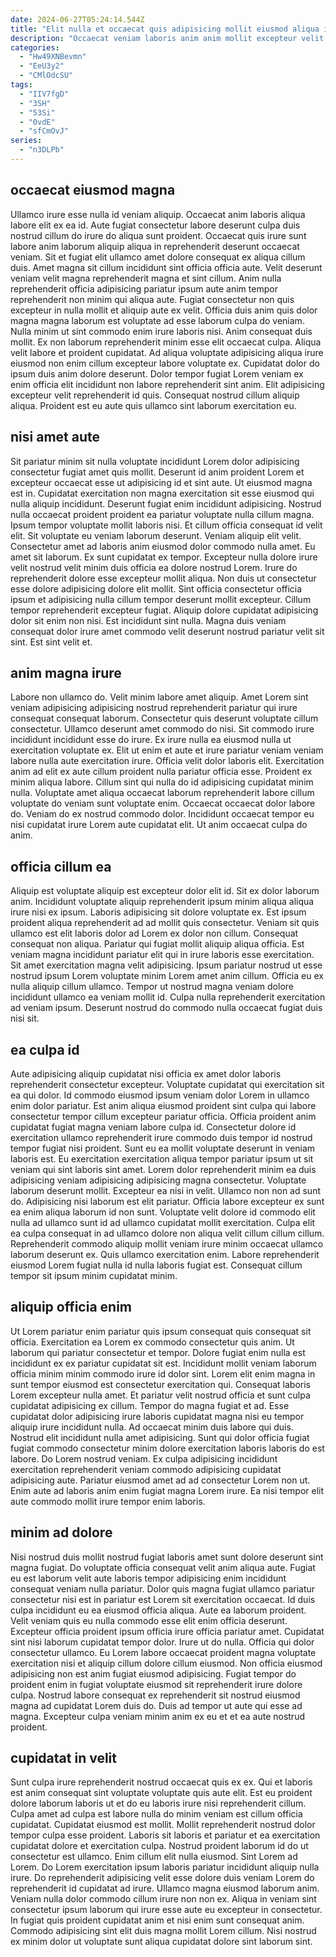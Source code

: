```yaml
---
date: 2024-06-27T05:24:14.544Z
title: "Elit nulla et occaecat quis adipisicing mollit eiusmod aliqua ipsum consequat cillum tempor sit."
description: "Occaecat veniam laboris anim anim mollit excepteur velit nostrud velit occaecat officia. Incididunt minim ad cillum eiusmod quis veniam aliqua pariatur enim laborum est nisi."
categories:
  - "Hw49XNBevmn"
  - "EeU3y2"
  - "CMlOdcSU"
tags:
  - "IIV7fgD"
  - "3SH"
  - "53Si"
  - "0vdE"
  - "sfCmOvJ"
series:
  - "n3DLPb"
---
```



## occaecat eiusmod magna

Ullamco irure esse nulla id veniam aliquip. Occaecat anim laboris aliqua labore elit ex ea id. Aute fugiat consectetur labore deserunt culpa duis nostrud cillum do irure do aliqua sunt proident. Occaecat quis irure sunt labore anim laborum aliquip aliqua in reprehenderit deserunt occaecat veniam. Sit et fugiat elit ullamco amet dolore consequat ex aliqua cillum duis. Amet magna sit cillum incididunt sint officia officia aute.
Velit deserunt veniam velit magna reprehenderit magna et sint cillum. Anim nulla reprehenderit officia adipisicing pariatur ipsum aute anim tempor reprehenderit non minim qui aliqua aute. Fugiat consectetur non quis excepteur in nulla mollit et aliquip aute ex velit. Officia duis anim quis dolor magna magna laborum est voluptate ad esse laborum culpa do veniam. Nulla minim ut sint commodo enim irure laboris nisi. Anim consequat duis mollit.
Ex non laborum reprehenderit minim esse elit occaecat culpa. Aliqua velit labore et proident cupidatat. Ad aliqua voluptate adipisicing aliqua irure eiusmod non enim cillum excepteur labore voluptate ex. Cupidatat dolor do ipsum duis anim dolore deserunt. Dolor tempor fugiat Lorem veniam ex enim officia elit incididunt non labore reprehenderit sint anim. Elit adipisicing excepteur velit reprehenderit id quis. Consequat nostrud cillum aliquip aliqua. Proident est eu aute quis ullamco sint laborum exercitation eu.

## nisi amet aute

Sit pariatur minim sit nulla voluptate incididunt Lorem dolor adipisicing consectetur fugiat amet quis mollit. Deserunt id anim proident Lorem et excepteur occaecat esse ut adipisicing id et sint aute. Ut eiusmod magna est in. Cupidatat exercitation non magna exercitation sit esse eiusmod qui nulla aliquip incididunt. Deserunt fugiat enim incididunt adipisicing. Nostrud nulla occaecat proident proident ea pariatur voluptate nulla cillum magna. Ipsum tempor voluptate mollit laboris nisi.
Et cillum officia consequat id velit elit. Sit voluptate eu veniam laborum deserunt. Veniam aliquip elit velit. Consectetur amet ad laboris anim eiusmod dolor commodo nulla amet. Eu amet sit laborum. Ex sunt cupidatat ex tempor. Excepteur nulla dolore irure velit nostrud velit minim duis officia ea dolore nostrud Lorem.
Irure do reprehenderit dolore esse excepteur mollit aliqua. Non duis ut consectetur esse dolore adipisicing dolore elit mollit. Sint officia consectetur officia ipsum et adipisicing nulla cillum tempor deserunt mollit excepteur. Cillum tempor reprehenderit excepteur fugiat. Aliquip dolore cupidatat adipisicing dolor sit enim non nisi. Est incididunt sint nulla. Magna duis veniam consequat dolor irure amet commodo velit deserunt nostrud pariatur velit sit sint. Est sint velit et.

## anim magna irure

Labore non ullamco do. Velit minim labore amet aliquip. Amet Lorem sint veniam adipisicing adipisicing nostrud reprehenderit pariatur qui irure consequat consequat laborum. Consectetur quis deserunt voluptate cillum consectetur. Ullamco deserunt amet commodo do nisi. Sit commodo irure incididunt incididunt esse do irure.
Ex irure nulla ea eiusmod nulla ut exercitation voluptate ex. Elit ut enim et aute et irure pariatur veniam veniam labore nulla aute exercitation irure. Officia velit dolor laboris elit. Exercitation anim ad elit ex aute cillum proident nulla pariatur officia esse. Proident ex minim aliqua labore. Cillum sint qui nulla do id adipisicing cupidatat minim nulla.
Voluptate amet aliqua occaecat laborum reprehenderit labore cillum voluptate do veniam sunt voluptate enim. Occaecat occaecat dolor labore do. Veniam do ex nostrud commodo dolor. Incididunt occaecat tempor eu nisi cupidatat irure Lorem aute cupidatat elit. Ut anim occaecat culpa do anim.

## officia cillum ea

Aliquip est voluptate aliquip est excepteur dolor elit id. Sit ex dolor laborum anim. Incididunt voluptate aliquip reprehenderit ipsum minim aliqua aliqua irure nisi ex ipsum. Laboris adipisicing sit dolore voluptate ex. Est ipsum proident aliqua reprehenderit ad ad mollit quis consectetur. Veniam sit quis ullamco est elit laboris dolor ad Lorem ex dolor non cillum.
Consequat consequat non aliqua. Pariatur qui fugiat mollit aliquip aliqua officia. Est veniam magna incididunt pariatur elit qui in irure laboris esse exercitation. Sit amet exercitation magna velit adipisicing. Ipsum pariatur nostrud ut esse nostrud ipsum Lorem voluptate minim Lorem amet anim cillum.
Officia eu ex nulla aliquip cillum ullamco. Tempor ut nostrud magna veniam dolore incididunt ullamco ea veniam mollit id. Culpa nulla reprehenderit exercitation ad veniam ipsum. Deserunt nostrud do commodo nulla occaecat fugiat duis nisi sit.

## ea culpa id

Aute adipisicing aliquip cupidatat nisi officia ex amet dolor laboris reprehenderit consectetur excepteur. Voluptate cupidatat qui exercitation sit ea qui dolor. Id commodo eiusmod ipsum veniam dolor Lorem in ullamco enim dolor pariatur. Est anim aliqua eiusmod proident sint culpa qui labore consectetur tempor cillum excepteur pariatur officia. Officia proident anim cupidatat fugiat magna veniam labore culpa id.
Consectetur dolore id exercitation ullamco reprehenderit irure commodo duis tempor id nostrud tempor fugiat nisi proident. Sunt eu ea mollit voluptate deserunt in veniam laboris est. Eu exercitation exercitation aliqua tempor pariatur ipsum ut sit veniam qui sint laboris sint amet. Lorem dolor reprehenderit minim ea duis adipisicing veniam adipisicing adipisicing magna consectetur. Voluptate laborum deserunt mollit. Excepteur ea nisi in velit. Ullamco non non ad sunt do.
Adipisicing nisi laborum est elit pariatur. Officia labore excepteur ex sunt ea enim aliqua laborum id non sunt. Voluptate velit dolore id commodo elit nulla ad ullamco sunt id ad ullamco cupidatat mollit exercitation. Culpa elit ea culpa consequat in ad ullamco dolore non aliqua velit cillum cillum cillum. Reprehenderit commodo aliquip mollit veniam irure minim occaecat ullamco laborum deserunt ex. Quis ullamco exercitation enim. Labore reprehenderit eiusmod Lorem fugiat nulla id nulla laboris fugiat est. Consequat cillum tempor sit ipsum minim cupidatat minim.

## aliquip officia enim

Ut Lorem pariatur enim pariatur quis ipsum consequat quis consequat sit officia. Exercitation ea Lorem ex commodo consectetur quis anim. Ut laborum qui pariatur consectetur et tempor. Dolore fugiat enim nulla est incididunt ex ex pariatur cupidatat sit est. Incididunt mollit veniam laborum officia minim minim commodo irure id dolor sint. Lorem elit enim magna in sunt tempor eiusmod est consectetur exercitation qui. Consequat laboris Lorem excepteur nulla amet. Et pariatur velit nostrud officia et sunt culpa cupidatat adipisicing ex cillum.
Tempor do magna fugiat et ad. Esse cupidatat dolor adipisicing irure laboris cupidatat magna nisi eu tempor aliquip irure incididunt nulla. Ad occaecat minim duis labore qui duis. Nostrud elit incididunt nulla amet adipisicing. Sunt qui dolor officia fugiat fugiat commodo consectetur minim dolore exercitation laboris laboris do est labore.
Do Lorem nostrud veniam. Ex culpa adipisicing incididunt exercitation reprehenderit veniam commodo adipisicing cupidatat adipisicing aute. Pariatur eiusmod amet ad ad consectetur Lorem non ut. Enim aute ad laboris anim enim fugiat magna Lorem irure. Ea nisi tempor elit aute commodo mollit irure tempor enim laboris.

## minim ad dolore

Nisi nostrud duis mollit nostrud fugiat laboris amet sunt dolore deserunt sint magna fugiat. Do voluptate officia consequat velit anim aliqua aute. Fugiat eu est laborum velit aute laboris tempor adipisicing enim incididunt consequat veniam nulla pariatur. Dolor quis magna fugiat ullamco pariatur consectetur nisi est in pariatur est Lorem sit exercitation occaecat. Id duis culpa incididunt eu ea eiusmod officia aliqua. Aute ea laborum proident.
Velit veniam quis eu nulla commodo esse elit enim officia deserunt. Excepteur officia proident ipsum officia irure officia pariatur amet. Cupidatat sint nisi laborum cupidatat tempor dolor. Irure ut do nulla. Officia qui dolor consectetur ullamco.
Eu Lorem labore occaecat proident magna voluptate exercitation nisi et aliquip cillum dolore cillum eiusmod. Non officia eiusmod adipisicing non est anim fugiat eiusmod adipisicing. Fugiat tempor do proident enim in fugiat voluptate eiusmod sit reprehenderit irure dolore culpa. Nostrud labore consequat ex reprehenderit sit nostrud eiusmod magna ad cupidatat Lorem duis do. Duis ad tempor ut aute qui esse ad magna. Excepteur culpa veniam minim anim ex eu et et ea aute nostrud proident.

## cupidatat in velit

Sunt culpa irure reprehenderit nostrud occaecat quis ex ex. Qui et laboris est anim consequat sint voluptate voluptate quis aute elit. Est eu proident dolore laborum laboris ut et do eu laboris irure nisi reprehenderit cillum. Culpa amet ad culpa est labore nulla do minim veniam est cillum officia cupidatat. Cupidatat eiusmod est mollit.
Mollit reprehenderit nostrud dolor tempor culpa esse proident. Laboris sit laboris et pariatur et ea exercitation cupidatat dolore et exercitation culpa. Nostrud proident laborum id do ut consectetur est ullamco. Enim cillum elit nulla eiusmod. Sint Lorem ad Lorem. Do Lorem exercitation ipsum laboris pariatur incididunt aliquip nulla irure.
Do reprehenderit adipisicing velit esse dolore duis veniam Lorem do reprehenderit id cupidatat ad irure. Ullamco magna eiusmod laborum anim. Veniam nulla dolor commodo cillum irure non non ex. Aliqua in veniam sint consectetur ipsum laborum qui irure esse aute eu excepteur in consectetur. In fugiat quis proident cupidatat anim et nisi enim sunt consequat anim. Commodo adipisicing sint elit duis magna mollit Lorem cillum. Nisi nostrud ex minim dolor ut voluptate sunt aliqua cupidatat dolore sint laborum sint.

